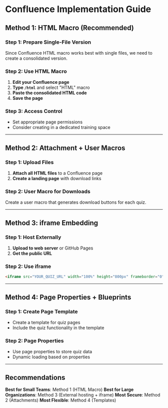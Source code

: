 # Confluence Implementation Guide

## Method 1: HTML Macro (Recommended)

### Step 1: Prepare Single-File Version
Since Confluence HTML macro works best with single files, we need to create a consolidated version.

### Step 2: Use HTML Macro
1. **Edit your Confluence page**
2. **Type `/html`** and select "HTML" macro
3. **Paste the consolidated HTML code**
4. **Save the page**

### Step 3: Access Control
- Set appropriate page permissions
- Consider creating in a dedicated training space

---

## Method 2: Attachment + User Macros

### Step 1: Upload Files
1. **Attach all HTML files** to a Confluence page
2. **Create a landing page** with download links

### Step 2: User Macro for Downloads
Create a user macro that generates download buttons for each quiz.

---

## Method 3: iframe Embedding

### Step 1: Host Externally
1. **Upload to web server** or GitHub Pages
2. **Get the public URL**

### Step 2: Use iframe
```html
<iframe src="YOUR_QUIZ_URL" width="100%" height="800px" frameborder="0"></iframe>
```

---

## Method 4: Page Properties + Blueprints

### Step 1: Create Page Template
- Create a template for quiz pages
- Include the quiz functionality in the template

### Step 2: Page Properties
- Use page properties to store quiz data
- Dynamic loading based on properties

---

## Recommendations

**Best for Small Teams**: Method 1 (HTML Macro)
**Best for Large Organizations**: Method 3 (External hosting + iframe)
**Most Secure**: Method 2 (Attachments)
**Most Flexible**: Method 4 (Templates)
